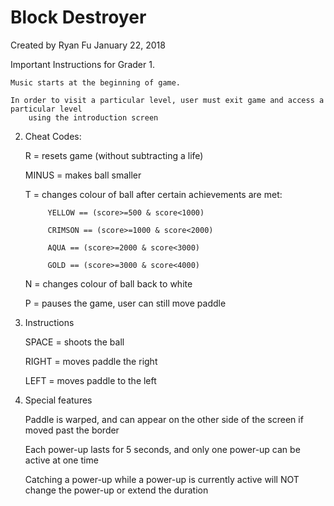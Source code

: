 # Block Destroyer
Created by Ryan Fu
January 22, 2018

Important Instructions for Grader
1. 	
	
	Music starts at the beginning of game.

	In order to visit a particular level, user must exit game and access a particular level 
		using the introduction screen

2. Cheat Codes:

	R = resets game (without subtracting a life)
	
	MINUS = makes ball smaller
	
	T = changes colour of ball after certain achievements are met:
	
			YELLOW == (score>=500 & score<1000)
			
			CRIMSON == (score>=1000 & score<2000)
			
			AQUA == (score>=2000 & score<3000) 
			
			GOLD == (score>=3000 & score<4000)
			
	N = changes colour of ball back to white
	
	P = pauses the game, user can still move paddle
	
3. Instructions

	SPACE = shoots the ball
	
	RIGHT = moves paddle the right
	
	LEFT = moves paddle to the left
	
4. Special features

	Paddle is warped, and can appear on the other side of the screen if moved past the border
	
	Each power-up lasts for 5 seconds, and only one power-up can be active at one time
	
	Catching a power-up while a power-up is currently active will NOT change the power-up or extend the duration
	
	